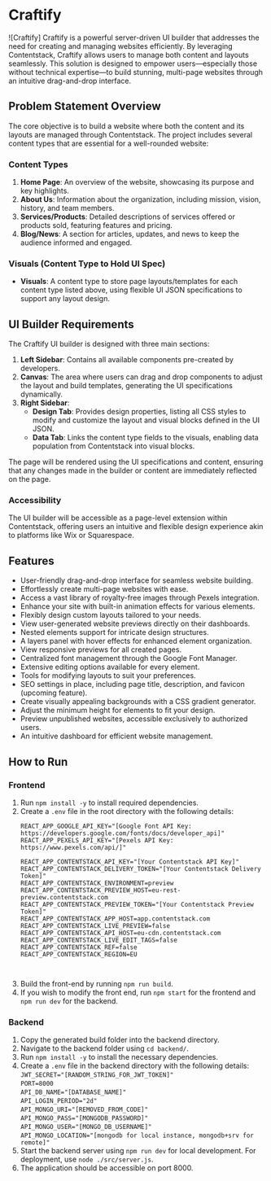 
# Craftify

![Craftify]
Craftify is a powerful server-driven UI builder that addresses the need for creating and managing websites efficiently. By leveraging Contentstack, Craftify allows users to manage both content and layouts seamlessly. This solution is designed to empower users—especially those without technical expertise—to build stunning, multi-page websites through an intuitive drag-and-drop interface.

## Problem Statement Overview

The core objective is to build a website where both the content and its layouts are managed through Contentstack. The project includes several content types that are essential for a well-rounded website:

### Content Types

1. **Home Page**: An overview of the website, showcasing its purpose and key highlights.
2. **About Us**: Information about the organization, including mission, vision, history, and team members.
3. **Services/Products**: Detailed descriptions of services offered or products sold, featuring features and pricing.
4. **Blog/News**: A section for articles, updates, and news to keep the audience informed and engaged.

### Visuals (Content Type to Hold UI Spec)

- **Visuals**: A content type to store page layouts/templates for each content type listed above, using flexible UI JSON specifications to support any layout design.

## UI Builder Requirements

The Craftify UI builder is designed with three main sections:

1. **Left Sidebar**: Contains all available components pre-created by developers.
2. **Canvas**: The area where users can drag and drop components to adjust the layout and build templates, generating the UI specifications dynamically.
3. **Right Sidebar**:
   - **Design Tab**: Provides design properties, listing all CSS styles to modify and customize the layout and visual blocks defined in the UI JSON.
   - **Data Tab**: Links the content type fields to the visuals, enabling data population from Contentstack into visual blocks.

The page will be rendered using the UI specifications and content, ensuring that any changes made in the builder or content are immediately reflected on the page.

### Accessibility

The UI builder will be accessible as a page-level extension within Contentstack, offering users an intuitive and flexible design experience akin to platforms like Wix or Squarespace.


## Features



- User-friendly drag-and-drop interface for seamless website building.
- Effortlessly create multi-page websites with ease.
- Access a vast library of royalty-free images through Pexels integration.
- Enhance your site with built-in animation effects for various elements.
- Flexibly design custom layouts tailored to your needs.
- View user-generated website previews directly on their dashboards.
- Nested elements support for intricate design structures.
- A layers panel with hover effects for enhanced element organization.
- View responsive previews for all created pages.
- Centralized font management through the Google Font Manager.
- Extensive editing options available for every element.
- Tools for modifying layouts to suit your preferences.
- SEO settings in place, including page title, description, and favicon (upcoming feature).
- Create visually appealing backgrounds with a CSS gradient generator.
- Adjust the minimum height for elements to fit your design.
- Preview unpublished websites, accessible exclusively to authorized users.
- An intuitive dashboard for efficient website management.

## How to Run

### Frontend

1. Run `npm install -y` to install required dependencies.
2. Create a `.env` file in the root directory with the following details:<br/>
   ```env
   REACT_APP_GOOGLE_API_KEY="[Google Font API Key: https://developers.google.com/fonts/docs/developer_api]"
   REACT_APP_PEXELS_API_KEY="[Pexels API Key: https://www.pexels.com/api/]"

   REACT_APP_CONTENTSTACK_API_KEY="[Your Contentstack API Key]"
   REACT_APP_CONTENTSTACK_DELIVERY_TOKEN="[Your Contentstack Delivery Token]"
   REACT_APP_CONTENTSTACK_ENVIRONMENT=preview
   REACT_APP_CONTENTSTACK_PREVIEW_HOST=eu-rest-preview.contentstack.com
   REACT_APP_CONTENTSTACK_PREVIEW_TOKEN="[Your Contentstack Preview Token]"
   REACT_APP_CONTENTSTACK_APP_HOST=app.contentstack.com
   REACT_APP_CONTENTSTACK_LIVE_PREVIEW=false
   REACT_APP_CONTENTSTACK_API_HOST=eu-cdn.contentstack.com
   REACT_APP_CONTENTSTACK_LIVE_EDIT_TAGS=false
   REACT_APP_CONTENTSTACK_REF=false
   REACT_APP_CONTENTSTACK_REGION=EU



3. Build the front-end by running `npm run build`.
4. If you wish to modify the front end, run `npm start` for the frontend and `npm run dev` for the backend.

### Backend

1. Copy the generated build folder into the backend directory.
2. Navigate to the backend folder using `cd backend/`.
3. Run `npm install -y` to install the necessary dependencies.
4. Create a `.env` file in the backend directory with the following details:<br/>
   `JWT_SECRET="[RANDOM_STRING_FOR_JWT_TOKEN]"`<br/>
   `PORT=8000`<br/>
   `API_DB_NAME="[DATABASE_NAME]"`<br/>
   `API_LOGIN_PERIOD="2d"`<br/>
   `API_MONGO_URI="[REMOVED_FROM_CODE]"`<br/>
   `API_MONGO_PASS="[MONGODB_PASSWORD]"`<br/>
   `API_MONGO_USER="[MONGO_DB_USERNAME]"`<br/>
   `API_MONGO_LOCATION="[mongodb for local instance, mongodb+srv for remote]"`<br/>
5. Start the backend server using `npm run dev` for local development. For deployment, use `node ./src/server.js`.
6. The application should be accessible on port 8000.

